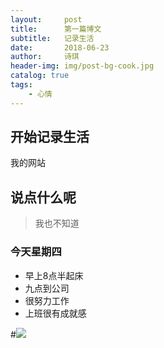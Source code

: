 ```yaml
---
layout:     post
title:      第一篇博文
subtitle:   记录生活
date:       2018-06-23
author:     诗琪
header-img: img/post-bg-cook.jpg
catalog: true
tags:
    - 心情
---
```


## 开始记录生活

我的网站


## 说点什么呢

>我也不知道

### 今天星期四

- 早上8点半起床
- 九点到公司
- 很努力工作
- 上班很有成就感


#![](http://ww3.sinaimg.cn/large/006tNc79gw1fb0neee6mlj30dw0aldgf.jpg)




